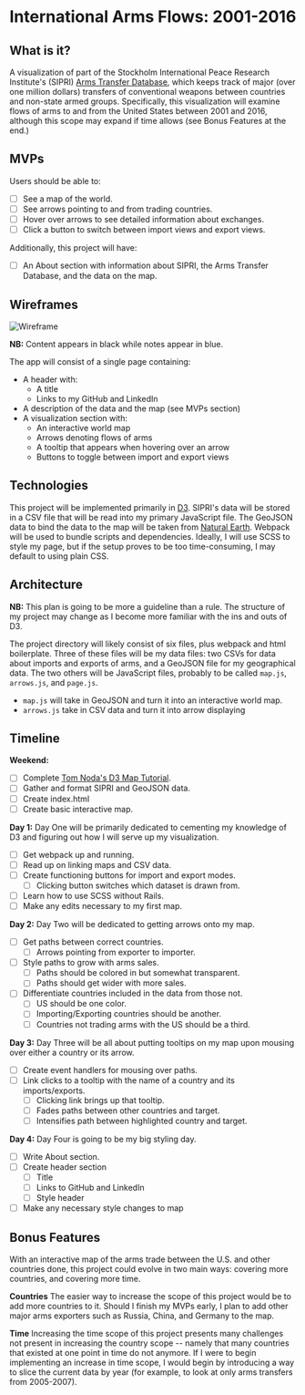 # International Arms Flows: 2001-2016

## What is it?
A visualization of part of the Stockholm International Peace Research Institute's (SIPRI) [Arms Transfer Database](https://www.sipri.org/databases/armstransfers), which keeps track of major (over one million dollars) transfers of conventional weapons between countries and non-state armed groups. Specifically, this visualization will examine flows of arms to and from the United States between 2001 and 2016, although this scope may expand if time allows (see Bonus Features at the end.)

## MVPs

Users should be able to:

- [ ] See a map of the world.
- [ ] See arrows pointing to and from trading countries.
- [ ] Hover over arrows to see detailed information about exchanges.
- [ ] Click a button to switch between import views and export views.

Additionally, this project will have:

- [ ] An About section with information about SIPRI, the Arms Transfer Database, and the data on the map.

## Wireframes

![Wireframe](https://raw.githubusercontent.com/ldtcooper/arms-trade-viz/master/docs/export_wireframe.png)

**NB:** Content appears in black while notes appear in blue.

The app will consist of a single page containing:

- A header with:
  - A title
  - Links to my GitHub and LinkedIn
- A description of the data and the map (see MVPs section)
- A visualization section with:
  - An interactive world map
  - Arrows denoting flows of arms
  - A tooltip that appears when hovering over an arrow
  - Buttons to toggle between import and export views

## Technologies

This project will be implemented primarily in [D3](https://d3js.org/). SIPRI's data will be stored in a CSV file that will be read into my primary JavaScript file. The GeoJSON data to bind the data to the map will be taken from [Natural Earth](http://www.naturalearthdata.com/). Webpack will be used to bundle scripts and dependencies. Ideally, I will use SCSS to style my page, but if the setup proves to be too time-consuming, I may default to using plain CSS.

## Architecture

**NB:** This plan is going to be more a guideline than a rule. The structure of my project may change as I become more familiar with the ins and outs of D3.

The project directory will likely consist of six files, plus webpack and html boilerplate. Three of these files will be my data files: two CSVs for data about imports and exports of arms, and a GeoJSON file for my geographical data. The two others will be JavaScript files, probably to be called `map.js`, `arrows.js`, and `page.js`.

- `map.js` will take in GeoJSON and turn it into an interactive world map.
- `arrows.js` take in CSV data and turn it into arrow displaying

## Timeline

**Weekend:**
- [ ] Complete [Tom Noda's D3 Map Tutorial](http://www.tnoda.com/blog/2013-12-07).
- [ ] Gather and format SIPRI and GeoJSON data.
- [ ] Create index.html
- [ ] Create basic interactive map.

**Day 1:** Day One will be primarily dedicated to cementing my knowledge of D3 and figuring out how I will serve up my visualization.
- [ ] Get webpack up and running.
- [ ] Read up on linking maps and CSV data.
- [ ] Create functioning buttons for import and export modes.
  - [ ] Clicking button switches which dataset is drawn from.
- [ ] Learn how to use SCSS without Rails.
- [ ] Make any edits necessary to my first map.

**Day 2:** Day Two will be dedicated to getting arrows onto my map.
- [ ] Get paths between correct countries.
  - [ ] Arrows pointing from exporter to importer.
- [ ] Style paths to grow with arms sales.
  - [ ] Paths should be colored in but somewhat transparent.
  - [ ] Paths should get wider with more sales.
- [ ] Differentiate countries included in the data from those not.
  - [ ] US should be one color.
  - [ ] Importing/Exporting countries should be another.
  - [ ] Countries not trading arms with the US should be a third.

**Day 3:** Day Three will be all about putting tooltips on my map upon mousing over either a country or its arrow.
- [ ] Create event handlers for mousing over paths.
- [ ] Link clicks to a tooltip with the name of a country and its imports/exports.
  - [ ] Clicking link brings up that tooltip.
  - [ ] Fades paths between other countries and target.
  - [ ] Intensifies path between highlighted country and target.

**Day 4:** Day Four is going to be my big styling day.
- [ ] Write About section.
- [ ] Create header section
  - [ ] Title
  - [ ] Links to GitHub and LinkedIn
  - [ ] Style header
- [ ] Make any necessary style changes to map

## Bonus Features
With an interactive map of the arms trade between the U.S. and other countries done, this project could evolve in two main ways: covering more countries, and covering more time.

**Countries**
The easier way to increase the scope of this project would be to add more countries to it. Should I finish my MVPs early, I plan to add other major arms exporters such as Russia, China, and Germany to the map.

**Time**
Increasing the time scope of this project presents many challenges not present in increasing the country scope -- namely that many countries that existed at one point in time do not anymore. If I were to begin implementing an increase in time scope, I would begin by introducing a way to slice the current data by year (for example, to look at only arms transfers from 2005-2007).
